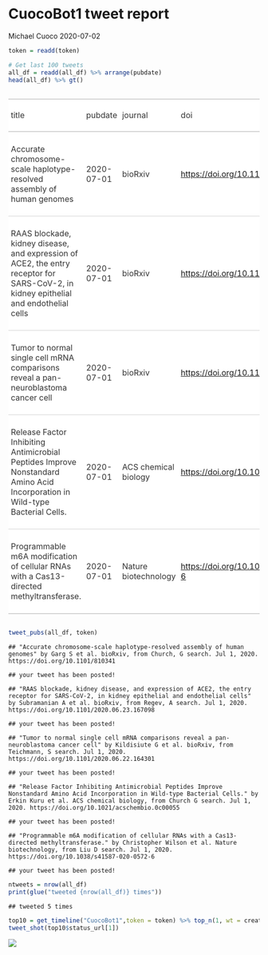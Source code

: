 CuocoBot1 tweet report
================
Michael Cuoco
2020-07-02

``` r
token = readd(token)
```

``` r
# Get last 100 tweets
all_df = readd(all_df) %>% arrange(pubdate)
head(all_df) %>% gt()
```

<!--html_preserve-->

<style>html {
  font-family: -apple-system, BlinkMacSystemFont, 'Segoe UI', Roboto, Oxygen, Ubuntu, Cantarell, 'Helvetica Neue', 'Fira Sans', 'Droid Sans', Arial, sans-serif;
}

#vzlcqoznqg .gt_table {
  display: table;
  border-collapse: collapse;
  margin-left: auto;
  margin-right: auto;
  color: #333333;
  font-size: 16px;
  background-color: #FFFFFF;
  width: auto;
  border-top-style: solid;
  border-top-width: 2px;
  border-top-color: #A8A8A8;
  border-right-style: none;
  border-right-width: 2px;
  border-right-color: #D3D3D3;
  border-bottom-style: solid;
  border-bottom-width: 2px;
  border-bottom-color: #A8A8A8;
  border-left-style: none;
  border-left-width: 2px;
  border-left-color: #D3D3D3;
}

#vzlcqoznqg .gt_heading {
  background-color: #FFFFFF;
  text-align: center;
  border-bottom-color: #FFFFFF;
  border-left-style: none;
  border-left-width: 1px;
  border-left-color: #D3D3D3;
  border-right-style: none;
  border-right-width: 1px;
  border-right-color: #D3D3D3;
}

#vzlcqoznqg .gt_title {
  color: #333333;
  font-size: 125%;
  font-weight: initial;
  padding-top: 4px;
  padding-bottom: 4px;
  border-bottom-color: #FFFFFF;
  border-bottom-width: 0;
}

#vzlcqoznqg .gt_subtitle {
  color: #333333;
  font-size: 85%;
  font-weight: initial;
  padding-top: 0;
  padding-bottom: 4px;
  border-top-color: #FFFFFF;
  border-top-width: 0;
}

#vzlcqoznqg .gt_bottom_border {
  border-bottom-style: solid;
  border-bottom-width: 2px;
  border-bottom-color: #D3D3D3;
}

#vzlcqoznqg .gt_col_headings {
  border-top-style: solid;
  border-top-width: 2px;
  border-top-color: #D3D3D3;
  border-bottom-style: solid;
  border-bottom-width: 2px;
  border-bottom-color: #D3D3D3;
  border-left-style: none;
  border-left-width: 1px;
  border-left-color: #D3D3D3;
  border-right-style: none;
  border-right-width: 1px;
  border-right-color: #D3D3D3;
}

#vzlcqoznqg .gt_col_heading {
  color: #333333;
  background-color: #FFFFFF;
  font-size: 100%;
  font-weight: normal;
  text-transform: inherit;
  border-left-style: none;
  border-left-width: 1px;
  border-left-color: #D3D3D3;
  border-right-style: none;
  border-right-width: 1px;
  border-right-color: #D3D3D3;
  vertical-align: bottom;
  padding-top: 5px;
  padding-bottom: 6px;
  padding-left: 5px;
  padding-right: 5px;
  overflow-x: hidden;
}

#vzlcqoznqg .gt_column_spanner_outer {
  color: #333333;
  background-color: #FFFFFF;
  font-size: 100%;
  font-weight: normal;
  text-transform: inherit;
  padding-top: 0;
  padding-bottom: 0;
  padding-left: 4px;
  padding-right: 4px;
}

#vzlcqoznqg .gt_column_spanner_outer:first-child {
  padding-left: 0;
}

#vzlcqoznqg .gt_column_spanner_outer:last-child {
  padding-right: 0;
}

#vzlcqoznqg .gt_column_spanner {
  border-bottom-style: solid;
  border-bottom-width: 2px;
  border-bottom-color: #D3D3D3;
  vertical-align: bottom;
  padding-top: 5px;
  padding-bottom: 6px;
  overflow-x: hidden;
  display: inline-block;
  width: 100%;
}

#vzlcqoznqg .gt_group_heading {
  padding: 8px;
  color: #333333;
  background-color: #FFFFFF;
  font-size: 100%;
  font-weight: initial;
  text-transform: inherit;
  border-top-style: solid;
  border-top-width: 2px;
  border-top-color: #D3D3D3;
  border-bottom-style: solid;
  border-bottom-width: 2px;
  border-bottom-color: #D3D3D3;
  border-left-style: none;
  border-left-width: 1px;
  border-left-color: #D3D3D3;
  border-right-style: none;
  border-right-width: 1px;
  border-right-color: #D3D3D3;
  vertical-align: middle;
}

#vzlcqoznqg .gt_empty_group_heading {
  padding: 0.5px;
  color: #333333;
  background-color: #FFFFFF;
  font-size: 100%;
  font-weight: initial;
  border-top-style: solid;
  border-top-width: 2px;
  border-top-color: #D3D3D3;
  border-bottom-style: solid;
  border-bottom-width: 2px;
  border-bottom-color: #D3D3D3;
  vertical-align: middle;
}

#vzlcqoznqg .gt_striped {
  background-color: rgba(128, 128, 128, 0.05);
}

#vzlcqoznqg .gt_from_md > :first-child {
  margin-top: 0;
}

#vzlcqoznqg .gt_from_md > :last-child {
  margin-bottom: 0;
}

#vzlcqoznqg .gt_row {
  padding-top: 8px;
  padding-bottom: 8px;
  padding-left: 5px;
  padding-right: 5px;
  margin: 10px;
  border-top-style: solid;
  border-top-width: 1px;
  border-top-color: #D3D3D3;
  border-left-style: none;
  border-left-width: 1px;
  border-left-color: #D3D3D3;
  border-right-style: none;
  border-right-width: 1px;
  border-right-color: #D3D3D3;
  vertical-align: middle;
  overflow-x: hidden;
}

#vzlcqoznqg .gt_stub {
  color: #333333;
  background-color: #FFFFFF;
  font-size: 100%;
  font-weight: initial;
  text-transform: inherit;
  border-right-style: solid;
  border-right-width: 2px;
  border-right-color: #D3D3D3;
  padding-left: 12px;
}

#vzlcqoznqg .gt_summary_row {
  color: #333333;
  background-color: #FFFFFF;
  text-transform: inherit;
  padding-top: 8px;
  padding-bottom: 8px;
  padding-left: 5px;
  padding-right: 5px;
}

#vzlcqoznqg .gt_first_summary_row {
  padding-top: 8px;
  padding-bottom: 8px;
  padding-left: 5px;
  padding-right: 5px;
  border-top-style: solid;
  border-top-width: 2px;
  border-top-color: #D3D3D3;
}

#vzlcqoznqg .gt_grand_summary_row {
  color: #333333;
  background-color: #FFFFFF;
  text-transform: inherit;
  padding-top: 8px;
  padding-bottom: 8px;
  padding-left: 5px;
  padding-right: 5px;
}

#vzlcqoznqg .gt_first_grand_summary_row {
  padding-top: 8px;
  padding-bottom: 8px;
  padding-left: 5px;
  padding-right: 5px;
  border-top-style: double;
  border-top-width: 6px;
  border-top-color: #D3D3D3;
}

#vzlcqoznqg .gt_table_body {
  border-top-style: solid;
  border-top-width: 2px;
  border-top-color: #D3D3D3;
  border-bottom-style: solid;
  border-bottom-width: 2px;
  border-bottom-color: #D3D3D3;
}

#vzlcqoznqg .gt_footnotes {
  color: #333333;
  background-color: #FFFFFF;
  border-bottom-style: none;
  border-bottom-width: 2px;
  border-bottom-color: #D3D3D3;
  border-left-style: none;
  border-left-width: 2px;
  border-left-color: #D3D3D3;
  border-right-style: none;
  border-right-width: 2px;
  border-right-color: #D3D3D3;
}

#vzlcqoznqg .gt_footnote {
  margin: 0px;
  font-size: 90%;
  padding: 4px;
}

#vzlcqoznqg .gt_sourcenotes {
  color: #333333;
  background-color: #FFFFFF;
  border-bottom-style: none;
  border-bottom-width: 2px;
  border-bottom-color: #D3D3D3;
  border-left-style: none;
  border-left-width: 2px;
  border-left-color: #D3D3D3;
  border-right-style: none;
  border-right-width: 2px;
  border-right-color: #D3D3D3;
}

#vzlcqoznqg .gt_sourcenote {
  font-size: 90%;
  padding: 4px;
}

#vzlcqoznqg .gt_left {
  text-align: left;
}

#vzlcqoznqg .gt_center {
  text-align: center;
}

#vzlcqoznqg .gt_right {
  text-align: right;
  font-variant-numeric: tabular-nums;
}

#vzlcqoznqg .gt_font_normal {
  font-weight: normal;
}

#vzlcqoznqg .gt_font_bold {
  font-weight: bold;
}

#vzlcqoznqg .gt_font_italic {
  font-style: italic;
}

#vzlcqoznqg .gt_super {
  font-size: 65%;
}

#vzlcqoznqg .gt_footnote_marks {
  font-style: italic;
  font-size: 65%;
}
</style>

<div id="vzlcqoznqg" style="overflow-x:auto;overflow-y:auto;width:auto;height:auto;">

<table class="gt_table">

<thead class="gt_col_headings">

<tr>

<th class="gt_col_heading gt_columns_bottom_border gt_left" rowspan="1" colspan="1">

title

</th>

<th class="gt_col_heading gt_columns_bottom_border gt_left" rowspan="1" colspan="1">

pubdate

</th>

<th class="gt_col_heading gt_columns_bottom_border gt_left" rowspan="1" colspan="1">

journal

</th>

<th class="gt_col_heading gt_columns_bottom_border gt_left" rowspan="1" colspan="1">

doi

</th>

<th class="gt_col_heading gt_columns_bottom_border gt_center" rowspan="1" colspan="1">

first\_author

</th>

<th class="gt_col_heading gt_columns_bottom_border gt_center" rowspan="1" colspan="1">

last\_author

</th>

<th class="gt_col_heading gt_columns_bottom_border gt_left" rowspan="1" colspan="1">

search

</th>

</tr>

</thead>

<tbody class="gt_table_body">

<tr>

<td class="gt_row gt_left">

Accurate chromosome-scale haplotype-resolved assembly of human genomes

</td>

<td class="gt_row gt_left">

2020-07-01

</td>

<td class="gt_row gt_left">

bioRxiv

</td>

<td class="gt_row gt_left">

<https://doi.org/10.1101/810341>

</td>

<td class="gt_row gt_center">

Garg S

</td>

<td class="gt_row gt_center">

Shilpa Garg

</td>

<td class="gt_row gt_left">

Church, G

</td>

</tr>

<tr>

<td class="gt_row gt_left">

RAAS blockade, kidney disease, and expression of ACE2, the entry
receptor for SARS-CoV-2, in kidney epithelial and endothelial cells

</td>

<td class="gt_row gt_left">

2020-07-01

</td>

<td class="gt_row gt_left">

bioRxiv

</td>

<td class="gt_row gt_left">

<https://doi.org/10.1101/2020.06.23.167098>

</td>

<td class="gt_row gt_center">

Subramanian A

</td>

<td class="gt_row gt_center">

Anna Greka

</td>

<td class="gt_row gt_left">

Regev, A

</td>

</tr>

<tr>

<td class="gt_row gt_left">

Tumor to normal single cell mRNA comparisons reveal a pan-neuroblastoma
cancer cell

</td>

<td class="gt_row gt_left">

2020-07-01

</td>

<td class="gt_row gt_left">

bioRxiv

</td>

<td class="gt_row gt_left">

<https://doi.org/10.1101/2020.06.22.164301>

</td>

<td class="gt_row gt_center">

Kildisiute G

</td>

<td class="gt_row gt_center">

Sam Behjati

</td>

<td class="gt_row gt_left">

Teichmann, S

</td>

</tr>

<tr>

<td class="gt_row gt_left">

Release Factor Inhibiting Antimicrobial Peptides Improve Nonstandard
Amino Acid Incorporation in Wild-type Bacterial Cells.

</td>

<td class="gt_row gt_left">

2020-07-01

</td>

<td class="gt_row gt_left">

ACS chemical biology

</td>

<td class="gt_row gt_left">

<https://doi.org/10.1021/acschembio.0c00055>

</td>

<td class="gt_row gt_center">

Erkin Kuru

</td>

<td class="gt_row gt_center">

George M Church

</td>

<td class="gt_row gt_left">

Church G

</td>

</tr>

<tr>

<td class="gt_row gt_left">

Programmable m6A modification of cellular RNAs with a Cas13-directed
methyltransferase.

</td>

<td class="gt_row gt_left">

2020-07-01

</td>

<td class="gt_row gt_left">

Nature biotechnology

</td>

<td class="gt_row gt_left">

<https://doi.org/10.1038/s41587-020-0572-6>

</td>

<td class="gt_row gt_center">

Christopher Wilson

</td>

<td class="gt_row gt_center">

David R Liu

</td>

<td class="gt_row gt_left">

Liu D

</td>

</tr>

</tbody>

</table>

</div>

<!--/html_preserve-->

``` r
tweet_pubs(all_df, token)
```

    ## "Accurate chromosome-scale haplotype-resolved assembly of human genomes" by Garg S et al. bioRxiv, from Church, G search. Jul 1, 2020. https://doi.org/10.1101/810341

    ## your tweet has been posted!

    ## "RAAS blockade, kidney disease, and expression of ACE2, the entry receptor for SARS-CoV-2, in kidney epithelial and endothelial cells" by Subramanian A et al. bioRxiv, from Regev, A search. Jul 1, 2020. https://doi.org/10.1101/2020.06.23.167098

    ## your tweet has been posted!

    ## "Tumor to normal single cell mRNA comparisons reveal a pan-neuroblastoma cancer cell" by Kildisiute G et al. bioRxiv, from Teichmann, S search. Jul 1, 2020. https://doi.org/10.1101/2020.06.22.164301

    ## your tweet has been posted!

    ## "Release Factor Inhibiting Antimicrobial Peptides Improve Nonstandard Amino Acid Incorporation in Wild-type Bacterial Cells." by Erkin Kuru et al. ACS chemical biology, from Church G search. Jul 1, 2020. https://doi.org/10.1021/acschembio.0c00055

    ## your tweet has been posted!

    ## "Programmable m6A modification of cellular RNAs with a Cas13-directed methyltransferase." by Christopher Wilson et al. Nature biotechnology, from Liu D search. Jul 1, 2020. https://doi.org/10.1038/s41587-020-0572-6

    ## your tweet has been posted!

``` r
ntweets = nrow(all_df)
print(glue("tweeted {nrow(all_df)} times"))
```

    ## tweeted 5 times

``` r
top10 = get_timeline("CuocoBot1",token = token) %>% top_n(1, wt = created_at)
tweet_shot(top10$status_url[1])
```

![](tweet_report_files/figure-gfm/10%20tweets-1.png)<!-- -->
